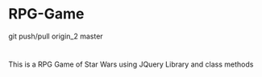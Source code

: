 # RPG-Game
git push/pull origin_2 master
# 
This is a RPG Game of Star Wars using JQuery Library and class methods
